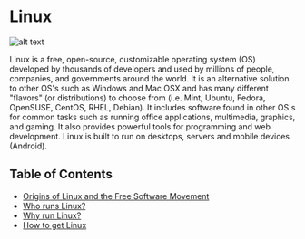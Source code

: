 # Linux

![alt text][logo]

Linux is a free, open-source, customizable operating system (OS) developed by thousands of developers and used by millions of people, companies, and governments around the world. It is an alternative solution to other OS's such as Windows and Mac OSX and has many different "flavors" (or distributions) to choose from (i.e. Mint, Ubuntu, Fedora, OpenSUSE, CentOS, RHEL, Debian). It includes software found in other OS's for common tasks such as running office applications, multimedia, graphics, and gaming. It also provides powerful tools for programming and web development. Linux is built to run on desktops, servers and mobile devices (Android).

## Table of Contents

- [Origins of Linux and the Free Software Movement](Linux-Origins.md)
- [Who runs Linux?](Linux-Usage.md)
- [Why run Linux?](Linux-Advantages.md)
- [How to get Linux](Linux-Install.md)

[logo]: http://files.gamebanana.com/img/ico/sprays/tux1.png "Linux mascot - Tux"
